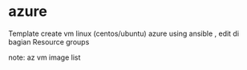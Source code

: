 # azure

Template create vm linux (centos/ubuntu) azure using ansible , edit di bagian Resource groups 


note: az vm image list
